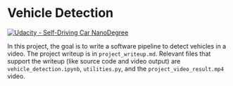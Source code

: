# Vehicle Detection
[![Udacity - Self-Driving Car NanoDegree](https://s3.amazonaws.com/udacity-sdc/github/shield-carnd.svg)](http://www.udacity.com/drive)


In this project, the goal is to write a software pipeline to detect vehicles in a video.
The project writeup is in `project_writeup.md`.
Relevant files that support the writeup (like source code and video output) are `vehicle_detection.ipynb`, `utilities.py`, and the `project_video_result.mp4` video.